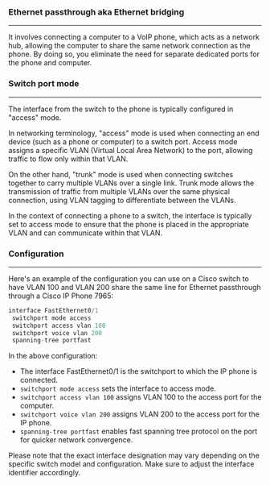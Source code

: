 
### Ethernet passthrough aka Ethernet bridging
---
It involves connecting a computer to a VoIP phone, which acts as a network hub, allowing the computer to share the same network connection as the phone. By doing so, you eliminate the need for separate dedicated ports for the phone and computer.

### Switch port mode
----
The interface from the switch to the phone is typically configured in "access" mode.

In networking terminology, "access" mode is used when connecting an end device (such as a phone or computer) to a switch port. Access mode assigns a specific VLAN (Virtual Local Area Network) to the port, allowing traffic to flow only within that VLAN.

On the other hand, "trunk" mode is used when connecting switches together to carry multiple VLANs over a single link. Trunk mode allows the transmission of traffic from multiple VLANs over the same physical connection, using VLAN tagging to differentiate between the VLANs.

In the context of connecting a phone to a switch, the interface is typically set to access mode to ensure that the phone is placed in the appropriate VLAN and can communicate within that VLAN.

### Configuration
----
Here's an example of the configuration you can use on a Cisco switch to have VLAN 100 and VLAN 200 share the same line for Ethernet passthrough through a Cisco IP Phone 7965:

```c
interface FastEthernet0/1
 switchport mode access
 switchport access vlan 100
 switchport voice vlan 200
 spanning-tree portfast

```

In the above configuration:

- The interface FastEthernet0/1 is the switchport to which the IP phone is connected.
- `switchport mode access` sets the interface to access mode.
- `switchport access vlan 100` assigns VLAN 100 to the access port for the computer.
- `switchport voice vlan 200` assigns VLAN 200 to the access port for the IP phone.
- `spanning-tree portfast` enables fast spanning tree protocol on the port for quicker network convergence.

Please note that the exact interface designation may vary depending on the specific switch model and configuration. Make sure to adjust the interface identifier accordingly.